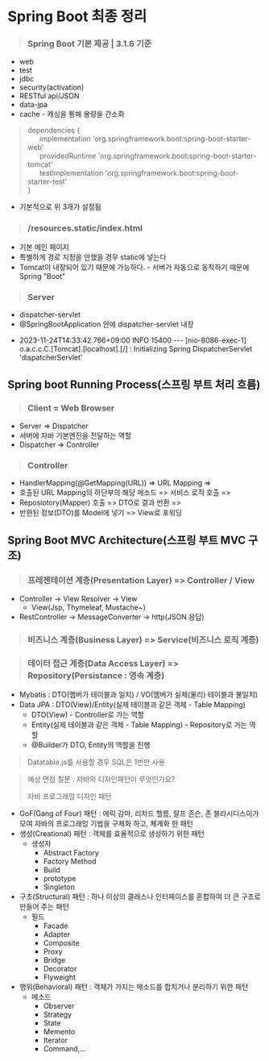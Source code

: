 # Spring Boot 최종 정리

> <h3>Spring Boot 기본 제공 | 3.1.6 기준</h3>
- web
- test
- jdbc
- security(activation)
- RESTful api/JSON
- data-jpa
- cache - 캐싱을 통해 용량을 간소화

> dependencies {<br/>
&nbsp;  &nbsp;  &nbsp; implementation 'org.springframework.boot:spring-boot-starter-web'<br/>
&nbsp;  &nbsp;  &nbsp; providedRuntime 'org.springframework.boot:spring-boot-starter-tomcat'<br/>
&nbsp;  &nbsp;  &nbsp; testImplementation 'org.springframework.boot:spring-boot-starter-test'<br/>
}
- 기본적으로 위 3개가 설정됨

> <h3>/resources.static/index.html</h3>
- 기본 메인 페이지
- 특별하게 경로 지정을 안했을 경우 static에 넣는다 
- Tomcat이 내장되어 있기 때문에 가능하다. - 서버가 자동으로 동작하기 때문에 Spring "Boot"

> <h3>Server</h3> 
- dispatcher-servlet
- @SpringBootApplication 안에 dispatcher-servlet 내장
- <p>2023-11-24T14:33:42.766+09:00  INFO 15400 --- [nio-8086-exec-1] o.a.c.c.C.[Tomcat].[localhost].[/]       : Initializing Spring DispatcherServlet 'dispatcherServlet'</p>

## Spring boot Running Process(스프링 부트 처리 흐름)
> <h3>Client = Web Browser</h3>
- Server => Dispatcher
- 서버에 자바 기본엔진을 전달하는 역할
- Dispatcher => Controller

> <h3>Controller</h3>
- HandlerMapping(@GetMapping(URL)) => URL Mapping =>
- 호출된 URL Mapping의 하단부의 해당 메소드 => 서비스 로직 호출 =>
- Reposiotory(Mapper) 호출 => DTO로 결과 반환 =>
- 반환된 정보(DTO)를 Model에 넣기 => View로 포워딩

## Spring Boot MVC Architecture(스프링 부트 MVC 구조)
> <h3>프레젠테이션 계층(Presentation Layer) => Controller / View</h3>
- Controller -> View Resolver -> View
  - View(Jsp, Thymeleaf, Mustache~)
- RestController -> MessageConverter -> http(JSON 응답)

> <h3>비즈니스 계층(Business Layer) => Service(비즈니스 로직 계층)</h3>

> <h3>데이터 접근 계층(Data Access Layer) => Repository(Persistance : 영속 계층)</h3>
- Mybatis : DTO(멤버가 테이블과 일치) / VO(멤버가 실제(물리) 테이블과 불일치)
- Data JPA : DTO(View)/Entity(실제 테이블과 같은 객체 - Table Mapping)
  - DTO(View) - Controller로 가는 역할
  - Entity(실제 테이블과 같은 객체 - Table Mapping) - Repository로 가는 역할
  - @Builder가 DTO, Entity의 역할을 진행


> Datatable.js를 사용할 경우 SQL은 1번만 사용

> 예상 면접 질문 : 자바의 디자인패턴이 무엇인가요?
> 
> 자바 프로그래밍 디자인 패턴
- GoF(Gang of Four) 패턴 : 에릭 감마, 리차드 헬름, 랄프 존슨, 존 블라시디스이가 모여 자바의 프로그래밍 기법을 구체화 하고, 체계화 한 패턴
- 생성(Creational) 패턴 : 객체를 효율적으로 생성하기 위한 패턴
  - 생성자
    - Abstract Factory
    - Factory Method
    - Build
    - prototype
    - Singleton
- 구조(Structural) 패턴 : 하나 이상의 클래스나 인터페이스를 혼합하여 더 큰 구조로 만들어 주는 패턴
  - 필드
    - Facade
    - Adapter
    - Composite
    - Proxy
    - Bridge
    - Decorator
    - Flyweight
- 행위(Behavioral) 패턴 : 객체가 가지는 메소드를 합치거나 분리하기 위한 패턴
  - 메소드
    - Observer
    - Strategy
    - State
    - Memento
    - Iterator
    - Command,...
